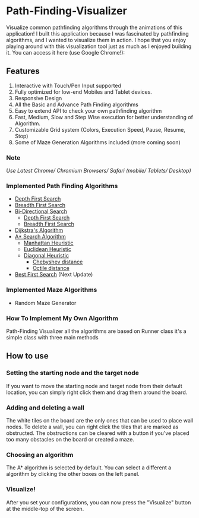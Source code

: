 # Path-Finding-Visualizer
Visualize common pathfinding algorithms through the animations of this application!
 I built this application because I was fascinated by pathfinding algorithms, and I wanted to visualize them in action. I hope that you enjoy playing around with this visualization tool just as much as I enjoyed building it. You can access it here (use Google Chrome!):
 
 ## Features

1. Interactive with Touch/Pen Input supported
2. Fully optimized for low-end Mobiles and Tablet devices.
3. Responsive Design
4. All the Basic and Advance Path Finding algorithms
5. Easy to extend API to check your own pathfinding algorithm
6. Fast, Medium, Slow and Step Wise execution for better understanding of Algorithm.
7. Customizable Grid system (Colors, Execution Speed, Pause, Resume, Stop)
8. Some of Maze Generation Algorithms included (more coming soon)

### Note

_Use Latest Chrome/ Chromium Browsers/ Safari (mobile/ Tablets/ Desktop)_

### Implemented Path Finding Algorithms

- [Depth First Search](https://en.wikipedia.org/wiki/Depth-first_search)
- [Breadth First Search](https://en.wikipedia.org/wiki/Breadth-first_search)
- [Bi-Directional Search](https://en.wikipedia.org/wiki/Bidirectional_search)
  - [Depth First Search](https://en.wikipedia.org/wiki/Depth-first_search)
  - [Breadth First Search](https://en.wikipedia.org/wiki/Breadth-first_search)
- [Dijkstra's Algorithm](https://en.wikipedia.org/wiki/Dijkstra's_algorithm)
- [A\* Search Algorithm](https://en.wikipedia.org/wiki/A*_search_algorithm)
  - [Manhattan Heuristic](http://theory.stanford.edu/~amitp/GameProgramming/Heuristics.html#diagonal-distance)
  - [Euclidean Heuristic](http://theory.stanford.edu/~amitp/GameProgramming/Heuristics.html#euclidean-distance-squared)
  - [Diagonal Heuristic](http://theory.stanford.edu/~amitp/GameProgramming/Heuristics.html#diagonal-distance)
    - [Chebyshev distance](http://en.wikipedia.org/wiki/Chebyshev_distance)
    - [Octile distance](https://www.sciencedirect.com/science/article/pii/S1000936116301182)
- [Best First Search](https://en.wikipedia.org/wiki/Best-first_search) (Next Update)

### Implemented Maze Algorithms

- Random Maze Generator
  <!-- - Recursive Division (Update soon) -->

### How To Implement My Own Algorithm

Path-Finding Visualizer all the algorithms are based on Runner class
it's a simple class with three main methods

## How to use ##
### Setting the starting node and the target node ###
If you want to move the starting node and target node from their default location, you can simply right click them and drag them around the board.
### Adding and deleting a wall ###
The white tiles on the board are the only ones that can be used to place wall nodes. To delete a wall, you can right click the tiles that are marked as obstructed. The obstructions can be cleared with a button if you've placed too many obstacles on the board or created a maze.
### Choosing an algorithm ###
The A* algorithm is selected by default. You can select a different a algorithm by clicking the other boxes on the left panel.
### Visualize! ###
After you set your configurations, you can now press the "Visualize" button at the middle-top of the screen.
